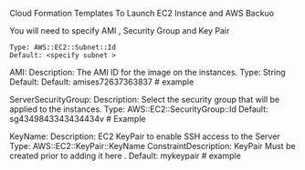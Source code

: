 Cloud Formation Templates To Launch EC2 Instance and AWS Backuo 


You will need to specify AMI , Security Group and Key Pair 




    Type: AWS::EC2::Subnet::Id
    Default: <specify subnet >
    
  AMI:
    Description: The AMI ID for the image on the instances.
    Type: String
    Default: <specify AMI HERE > 
    Default: amises72637363837 # example 
    

    
  ServerSecurityGroup:
    Description: Select the security group that will be applied to the instances. 
    Type: AWS::EC2::SecurityGroup::Id
    Default: sg4349843343434434v # Example 
    
  KeyName:
    Description: EC2 KeyPair to enable SSH access to the Server
    Type: AWS::EC2::KeyPair::KeyName
    ConstraintDescription: KeyPair Must be created prior to adding it here .
    Default: mykeypair # example 
